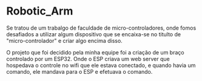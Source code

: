 # Robotic_Arm
 
Se tratou de um trabalgo de faculdade de micro-controladores, onde fomos desafiados a utilizar algum dispositivo que se encaixa-se no titulto de "micro-controlador" e criar algo encima disso.

O projeto que foi decidido pela minha equipe foi a criação de um braço controlado por um ESP32. Onde o ESP criava um web server que hospedava o controle no wifi que ele estava conectado, e quando havia um comando, ele mandava para o ESP e efetuava o comando.
